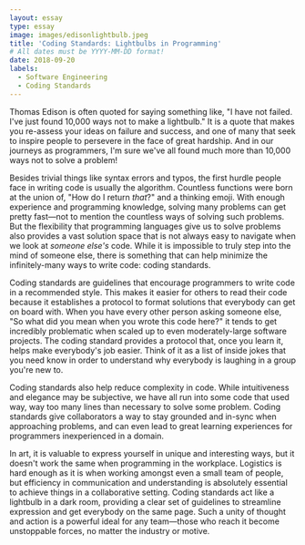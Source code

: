 ```yaml
---
layout: essay
type: essay
image: images/edisonlightbulb.jpeg
title: 'Coding Standards: Lightbulbs in Programming'
# All dates must be YYYY-MM-DD format!
date: 2018-09-20
labels:
  - Software Engineering
  - Coding Standards
---
```

Thomas Edison is often quoted for saying something like, "I have not failed. I've just found 10,000 ways not to make a lightbulb." It is a quote that makes you re-assess your ideas on failure and success, and one of many that seek to inspire people to persevere in the face of great hardship. And in our journeys as programmers, I'm sure we've all found much more than 10,000 ways not to solve a problem!

Besides trivial things like syntax errors and typos, the first hurdle people face in writing code is usually the algorithm. Countless functions were born at the union of, "How do I return *that*?" and a thinking emoji. With enough experience and programming knowledge, solving many problems can get pretty fast—not to mention the countless ways of solving such problems. But the flexibility that programming languages give us to solve problems also provides a vast solution space that is not always easy to navigate when we look at *someone else's* code. While it is impossible to truly step into the mind of someone else, there is something that can help minimize the infinitely-many ways to write code: coding standards.

Coding standards are guidelines that encourage programmers to write code in a recommended style. This makes it easier for others to read their code because it establishes a protocol to format solutions that everybody can get on board with. When you have every other person asking someone else, "So what did you mean when you wrote this code here?" it tends to get incredibly problematic when scaled up to even moderately-large software projects. The coding standard provides a protocol that, once you learn it, helps make everybody's job easier. Think of it as a list of inside jokes that you need know in order to understand why everybody is laughing in a group you're new to.

Coding standards also help reduce complexity in code. While intuitiveness and elegance may be subjective, we have all run into some code that used way, way too many lines than necessary to solve some problem. Coding standards give collaborators a way to stay grounded and in-sync when approaching problems, and can even lead to great learning experiences for programmers inexperienced in a domain.

In art, it is valuable to express yourself in unique and interesting ways, but it doesn't work the same when programming in the workplace. Logistics is hard enough as it is when working amongst even a small team of people, but efficiency in communication and understanding is absolutely essential to achieve things in a collaborative setting. Coding standards act like a lightbulb in a dark room, providing a clear set of guidelines to streamline expression and get everybody on the same page. Such a unity of thought and action is a powerful ideal for any team—those who reach it become unstoppable forces, no matter the industry or motive.
